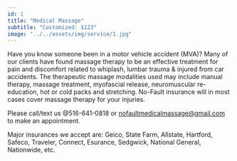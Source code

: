 ```yaml
---
id: 1
title: "Medical Massage"
subtitle: "Customized: $123"
image: "../../assets/img/service/1.jpg"
---
```


Have you know someone been in a motor vehicle accident (MVA)? Many of our clients have found massage therapy to be an effective treatment for pain and discomfort related to whiplash, lumbar trauma & injured from car accidents. The therapeutic massage modalities used may include manual therapy, massage treatment, myofascial release, neuromuscular re-education, hot or cold packs and stretching. No-Fault insurance will in most cases cover massage therapy for your injuries.

Please call/text us @516-641-0818 or nofaultmedicalmassage@gmail.com to make an appointment.

Major insurances we accept are: 
Geico, State Farm, Allstate, Hartford, Safeco, Traveler, Connect, Esurance, Sedgwick, National General, Nationwide, etc.
